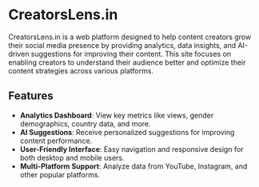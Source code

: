 # CreatorsLens.in

CreatorsLens.in is a web platform designed to help content creators grow their social media presence by providing analytics, data insights, and AI-driven suggestions for improving their content. This site focuses on enabling creators to understand their audience better and optimize their content strategies across various platforms.

## Features

- **Analytics Dashboard**: View key metrics like views, gender demographics, country data, and more.
- **AI Suggestions**: Receive personalized suggestions for improving content performance.
- **User-Friendly Interface**: Easy navigation and responsive design for both desktop and mobile users.
- **Multi-Platform Support**: Analyze data from YouTube, Instagram, and other popular platforms.
